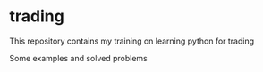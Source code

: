 # trading
<p>This repository contains my training on learning python for trading<p>
<p>Some examples and solved problems<P>


